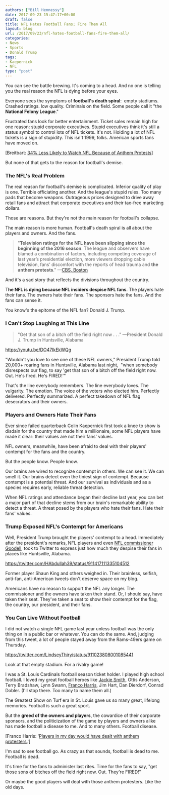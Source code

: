 ```yaml
---
authors: ["Bill Hennessy"]
date: 2017-09-23 15:47:17+00:00
draft: false
title: NFL Hates Football Fans; Fire Them All
layout: blog
url: /2017/09/23/nfl-hates-football-fans-fire-them-all/
categories:
- News
- Sports
- Donald Trump
tags:
- Kaepernick
- NFL
type: "post"
---
```


You can see the battle brewing. It's coming to a head. And no one is telling you the real reason the NFL is dying before your eyes.

Everyone sees the symptoms of **football's death spiral**:  empty stadiums. Crashed ratings. low quality. Criminals on the field. Some people call it "the **National Felony League**."

Frustrated fans look for better entertainment. Ticket sales remain high for one reason: stupid corporate executives. Stupid executives think it's still a status symbol to control lots of NFL tickets. It's not. Holding a lot of NFL tickets is a sign of stupidity. This isn't 1999, folks. American sports fans have moved on.

[Breitbart: [34% Less Likely to Watch NFL Because of Anthem Protests](https://www.breitbart.com/sports/2017/09/22/rasmussen-poll-34-less-likely-watch-nfl-anthem-protests/)]

But none of that gets to the reason for football's demise.



### The NFL's Real Problem



The real reason for football's demise is complicated. Inferior quality of play is one. Terrible officiating another. And the league's stupid rules. Too many pads that become weapons. Outrageous prices designed to drive away retail fans and attract that corporate executives and their tax-free marketing dollars.

Those are reasons. But they're not the main reason for football's collapse.

The main reason is more human. Football's death spiral is all about the players and owners. And the fans.



> "**Television ratings for the NFL have been slipping since the beginning of the 2016 season**. The league and observers have blamed a combination of factors, including competing coverage of last year’s presidential election, more viewers dropping cable television, fans’ discomfort with the reports of head trauma and **the anthem protests**." —[CBS, Boston](https://boston.cbslocal.com/2017/09/23/president-trump-colin-kaepernick-anthem-protests/)



And it's a sad story that reflects the divisions throughout the country.

T**he NFL is dying because NFL insiders despise NFL fans**. The players hate their fans. The owners hate their fans. The sponsors hate the fans. And the fans can sense it.

You know's the epitome of the NFL fan? Donald J. Trump.



### I Can't Stop Laughing at This Line





> "Get that son of a bitch off the field right now . . ." —President Donald J. Trump in Huntsville, Alabama



https://youtu.be/DO47IkEkWQg

"Wouldn't you love to see one of these NFL owners," President Trump told 20,000+ roaring fans in Huntsville, Alabama last night,  "when somebody disrespects our flag, to say 'get that son of a bitch off the field right now. Out. He's fired. He's FIRED!'"

That's the line everybody remembers. The line everybody loves. The vulgarity. The emotion. The voice of the voters who elected him. Perfectly delivered. Perfectly summarized. A perfect takedown of NFL flag desecrators and their owners.



### Players and Owners Hate Their Fans



Ever since failed quarterback Colin Kaepernick first took a knee to show is disdain for the country that made him a millionaire, some NFL players have made it clear: their values are not their fans' values.

NFL owners, meanwhile, have been afraid to deal with their players' contempt for the fans and the country.

But the people know. People know.

Our brains are wired to recognize contempt in others. We can see it. We can smell it. Our brains detect even the tiniest sign of contempt. Because contempt is a potential threat. And our survival as individuals and as a species requires early, reliable threat detection.

When NFL ratings and attendance began their decline last year, you can bet a major part of that decline stems from our brain's remarkable ability to detect a threat. A threat posed by the players who hate their fans. Hate their fans' values.



### Trump Exposed NFL's Contempt for Americans



Well, President Trump brought the players' contempt to a head. Immediately after the president's remarks, NFL players and even [NFL commissioner Goodell](https://www.thegatewaypundit.com/2017/09/nfl-commissioner-lectures-trump-not-jackass-anti-cop-players-kneeling-anthem/), took to Twitter to express just how much they despise their fans in places like Huntsville, Alabama.

https://twitter.com/HAbdullah39/status/911417111335104512

Former player Shaun King and others weighed in. Their brainless, selfish, anti-fan, anti-American tweets don't deserve space on my blog.

Americans have no reason to support the NFL any longer. The commissioner and the owners have taken their stand. Or, I should say, have taken their seat. They've taken a seat to show their contempt for the flag, the country, our president, and their fans.



### You Can Live Without Football



I did not watch a single NFL game last year unless football was the only thing on in a public bar or whatever. You can do the same. And, judging from this tweet, a lot of people stayed away from the Rams-49ers game on Thursday.

https://twitter.com/LindseyThiry/status/911023808001085441

Look at that empty stadium. For a rivalry game!

I was a St. Louis Cardinals football season ticket holder. I played high school football. I loved my great football heroes like [Jackie Smith](https://hennessysview.com/2009/02/28/flow-thru-afterglow/), Ottis Anderson, Terry Bradshaw, Lynn Swann, [Franco Harris](https://insider.foxnews.com/2017/09/05/nfl-legend-franco-harris-colin-kaepernick-national-anthem-protest), Jim Hart, Dan Dierdorf, Conrad Dobler. (I'll stop there. Too many to name them all.)

The Greatest Show on Turf era in St. Louis gave us so many great, lifelong memories. Football is such a great sport.

But the **greed of the owners and players**, the cowardice of their corporate sponsors, and the politicization of the game by players and owners alike has made football a disease to me. And to many others. Football disease.

[Franco Harris: '[Players in my day would have dealt with anthem protesters.](https://insider.foxnews.com/2017/09/05/nfl-legend-franco-harris-colin-kaepernick-national-anthem-protest)']

I'm sad to see football go. As crazy as that sounds, football is dead to me. Football is dead.

It's time for the fans to administer last rites. Time for the fans to say, "get those sons of bitches off the field right now. Out. They're FIRED!"

Or maybe the good players will deal with those anthem protesters. Like the old days.




